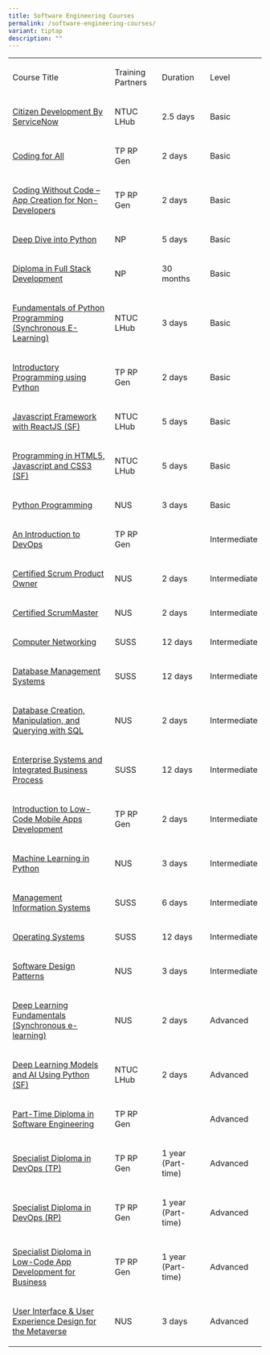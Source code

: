```yaml
---
title: Software Engineering Courses
permalink: /software-engineering-courses/
variant: tiptap
description: ""
---
```

<table>
<tbody>
<tr>
<td rowspan="1" colspan="1">
<p>Course Title</p>
</td>
<td rowspan="1" colspan="1">
<p>Training Partners</p>
</td>
<td rowspan="1" colspan="1">
<p>Duration</p>
</td>
<td rowspan="1" colspan="1">
<p>Level</p>
</td>
</tr>
<tr>
<td rowspan="1" colspan="1">
<p><a href="https://www.ntuclearninghub.com/en-gb/-/course/citizen-development-by-servicenow" rel="noopener noreferrer nofollow" target="_blank">Citizen Development By   ServiceNow</a>
</p>
</td>
<td rowspan="1" colspan="1">
<p>NTUC LHub</p>
</td>
<td rowspan="1" colspan="1">
<p>2.5 days</p>
</td>
<td rowspan="1" colspan="1">
<p>Basic</p>
</td>
</tr>
<tr>
<td rowspan="1" colspan="1">
<p><a href="https://www.tp.edu.sg/schools-and-courses/adult-learners/all-courses/skillsfuture-series/coding-for-all.html" rel="noopener noreferrer nofollow" target="_blank">Coding for All</a>
</p>
</td>
<td rowspan="1" colspan="1">
<p>TP RP Gen</p>
</td>
<td rowspan="1" colspan="1">
<p>2 days</p>
</td>
<td rowspan="1" colspan="1">
<p>Basic</p>
</td>
</tr>
<tr>
<td rowspan="1" colspan="1">
<p><a href="https://www.tp.edu.sg/schools-and-courses/adult-learners/all-courses/skillsfuture-series/coding-without-code-app-creation-for-non-developers.html" rel="noopener noreferrer nofollow" target="_blank">Coding Without Code – App   Creation for Non-Developers</a>
</p>
</td>
<td rowspan="1" colspan="1">
<p>TP RP Gen</p>
</td>
<td rowspan="1" colspan="1">
<p>2 days</p>
</td>
<td rowspan="1" colspan="1">
<p>Basic</p>
</td>
</tr>
<tr>
<td rowspan="1" colspan="1">
<p><a href="https://www.cet.np.edu.sg/courses/deep-dive-into-python/" rel="noopener noreferrer nofollow" target="_blank">Deep Dive into Python</a>
</p>
</td>
<td rowspan="1" colspan="1">
<p>NP</p>
</td>
<td rowspan="1" colspan="1">
<p>5 days</p>
</td>
<td rowspan="1" colspan="1">
<p>Basic</p>
</td>
</tr>
<tr>
<td rowspan="1" colspan="1">
<p><a href="https://www.cet.np.edu.sg/courses/diploma-in-full-stack-development/" rel="noopener noreferrer nofollow" target="_blank">Diploma in Full Stack   Development</a>
</p>
</td>
<td rowspan="1" colspan="1">
<p>NP</p>
</td>
<td rowspan="1" colspan="1">
<p>30 months</p>
</td>
<td rowspan="1" colspan="1">
<p>Basic</p>
</td>
</tr>
<tr>
<td rowspan="1" colspan="1">
<p><a href="https://www.ntuclearninghub.com/en-gb/-/course/fundamentals-of-python-programming-sf" rel="noopener noreferrer nofollow" target="_blank">Fundamentals of Python   Programming (Synchronous E-Learning)</a>
</p>
</td>
<td rowspan="1" colspan="1">
<p>NTUC LHub</p>
</td>
<td rowspan="1" colspan="1">
<p>3 days</p>
</td>
<td rowspan="1" colspan="1">
<p>Basic</p>
</td>
</tr>
<tr>
<td rowspan="1" colspan="1">
<p><a href="https://stms.polite.edu.sg/student/ihlcourse/detail/5740bd25-4287-4403-bfe4-0e3dc5cd5dfb" rel="noopener noreferrer nofollow" target="_blank">Introductory Programming   using Python</a>
</p>
</td>
<td rowspan="1" colspan="1">
<p>TP RP Gen</p>
</td>
<td rowspan="1" colspan="1">
<p>2 days</p>
</td>
<td rowspan="1" colspan="1">
<p>Basic</p>
</td>
</tr>
<tr>
<td rowspan="1" colspan="1">
<p><a href="https://www.ntuclearninghub.com/en-gb/-/course/javascript-framework-with-reactjs-sf" rel="noopener noreferrer nofollow" target="_blank">Javascript Framework with   ReactJS (SF)</a>
</p>
</td>
<td rowspan="1" colspan="1">
<p>NTUC LHub</p>
</td>
<td rowspan="1" colspan="1">
<p>5 days</p>
</td>
<td rowspan="1" colspan="1">
<p>Basic</p>
</td>
</tr>
<tr>
<td rowspan="1" colspan="1">
<p><a href="https://www.ntuclearninghub.com/en-gb/-/course/programming-in-html5-javascript-and-css3-sf" rel="noopener noreferrer nofollow" target="_blank">Programming in HTML5,   Javascript and CSS3 (SF)</a>
</p>
</td>
<td rowspan="1" colspan="1">
<p>NTUC LHub</p>
</td>
<td rowspan="1" colspan="1">
<p>5 days</p>
</td>
<td rowspan="1" colspan="1">
<p>Basic</p>
</td>
</tr>
<tr>
<td rowspan="1" colspan="1">
<p><a href="https://inetapps.nus.edu.sg/SACS/LifeLongLearning/CourseDetails/COM-PP_TGS-2022011018/" rel="noopener noreferrer nofollow" target="_blank">Python Programming</a>
</p>
</td>
<td rowspan="1" colspan="1">
<p>NUS</p>
</td>
<td rowspan="1" colspan="1">
<p>3 days</p>
</td>
<td rowspan="1" colspan="1">
<p>Basic</p>
</td>
</tr>
<tr>
<td rowspan="1" colspan="1">
<p><a href="https://stms.polite.edu.sg/student/ihlcourse/detail/a2058675-b2e0-4218-ab98-03cec8ea60a7" rel="noopener noreferrer nofollow" target="_blank">An Introduction to DevOps</a>
</p>
</td>
<td rowspan="1" colspan="1">
<p>TP RP Gen</p>
</td>
<td rowspan="1" colspan="1">
<p></p>
</td>
<td rowspan="1" colspan="1">
<p>Intermediate</p>
</td>
</tr>
<tr>
<td rowspan="1" colspan="1">
<p><a href="https://www.iss.nus.edu.sg/executive-education/course/detail/certified-scrum-product---owner/digital-agility" rel="noopener noreferrer nofollow" target="_blank">Certified Scrum Product   Owner</a>
</p>
</td>
<td rowspan="1" colspan="1">
<p>NUS</p>
</td>
<td rowspan="1" colspan="1">
<p>2 days</p>
</td>
<td rowspan="1" colspan="1">
<p>Intermediate</p>
</td>
</tr>
<tr>
<td rowspan="1" colspan="1">
<p><a href="https://www.iss.nus.edu.sg/executive-education/course/detail/certified-scrummaster-/digital-agility" rel="noopener noreferrer nofollow" target="_blank">Certified ScrumMaster</a>
</p>
</td>
<td rowspan="1" colspan="1">
<p>NUS</p>
</td>
<td rowspan="1" colspan="1">
<p>2 days</p>
</td>
<td rowspan="1" colspan="1">
<p>Intermediate</p>
</td>
</tr>
<tr>
<td rowspan="1" colspan="1">
<p><a href="https://www.myskillsfuture.gov.sg/content/portal/en/training-exchange/course-directory/course-detail.html?courseReferenceNumber=TGS-2023037260" rel="noopener noreferrer nofollow" target="_blank">Computer Networking</a>
</p>
</td>
<td rowspan="1" colspan="1">
<p>SUSS</p>
</td>
<td rowspan="1" colspan="1">
<p>12 days</p>
</td>
<td rowspan="1" colspan="1">
<p>Intermediate</p>
</td>
</tr>
<tr>
<td rowspan="1" colspan="1">
<p><a href="https://www.myskillsfuture.gov.sg/content/portal/en/training-exchange/course-directory/course-detail.html?courseReferenceNumber=TGS-2023037315" rel="noopener noreferrer nofollow" target="_blank">Database Management   Systems</a>
</p>
</td>
<td rowspan="1" colspan="1">
<p>SUSS</p>
</td>
<td rowspan="1" colspan="1">
<p>12 days</p>
</td>
<td rowspan="1" colspan="1">
<p>Intermediate</p>
</td>
</tr>
<tr>
<td rowspan="1" colspan="1">
<p><a href="https://inetapps.nus.edu.sg/SACS/LifeLongLearning/CourseDetails/COM-DCMAQWS_TGS-2022012358/" rel="noopener noreferrer nofollow" target="_blank">Database Creation,   Manipulation, and Querying with SQL</a>
</p>
</td>
<td rowspan="1" colspan="1">
<p>NUS</p>
</td>
<td rowspan="1" colspan="1">
<p>2 days</p>
</td>
<td rowspan="1" colspan="1">
<p>Intermediate</p>
</td>
</tr>
<tr>
<td rowspan="1" colspan="1">
<p><a href="Enterprise%20Systems%20and%20Integrated%20Business%20Process" rel="noopener noreferrer nofollow" target="_blank">Enterprise Systems and   Integrated Business Process</a>
</p>
</td>
<td rowspan="1" colspan="1">
<p>SUSS</p>
</td>
<td rowspan="1" colspan="1">
<p>12 days</p>
</td>
<td rowspan="1" colspan="1">
<p>Intermediate</p>
</td>
</tr>
<tr>
<td rowspan="1" colspan="1">
<p><a href="https://stms.polite.edu.sg/student/ihlcourse/detail/a4efcbea-fa98-4be7-9f0a-4b2f3dc888a9" rel="noopener noreferrer nofollow" target="_blank">Introduction to Low-Code   Mobile Apps Development</a>
</p>
</td>
<td rowspan="1" colspan="1">
<p>TP RP Gen</p>
</td>
<td rowspan="1" colspan="1">
<p>2 days</p>
</td>
<td rowspan="1" colspan="1">
<p>Intermediate</p>
</td>
</tr>
<tr>
<td rowspan="1" colspan="1">
<p><a href="https://inetapps.nus.edu.sg/SACS/LifeLongLearning/CourseDetails/COM-MLIP_TGS-2022011025/" rel="noopener noreferrer nofollow" target="_blank">Machine Learning in Python</a>
</p>
</td>
<td rowspan="1" colspan="1">
<p>NUS</p>
</td>
<td rowspan="1" colspan="1">
<p>3 days</p>
</td>
<td rowspan="1" colspan="1">
<p>Intermediate</p>
</td>
</tr>
<tr>
<td rowspan="1" colspan="1">
<p><a href="https://www.myskillsfuture.gov.sg/content/portal/en/training-exchange/course-directory/course-detail.html?courseReferenceNumber=TGS-2023037246" rel="noopener noreferrer nofollow" target="_blank">Management Information   Systems</a>
</p>
</td>
<td rowspan="1" colspan="1">
<p>SUSS</p>
</td>
<td rowspan="1" colspan="1">
<p>6 days</p>
</td>
<td rowspan="1" colspan="1">
<p>Intermediate</p>
</td>
</tr>
<tr>
<td rowspan="1" colspan="1">
<p><a href="https://www.myskillsfuture.gov.sg/content/portal/en/training-exchange/course-directory/course-detail.html?courseReferenceNumber=TGS-2023037222" rel="noopener noreferrer nofollow" target="_blank">Operating Systems</a>
</p>
</td>
<td rowspan="1" colspan="1">
<p>SUSS</p>
</td>
<td rowspan="1" colspan="1">
<p>12 days</p>
</td>
<td rowspan="1" colspan="1">
<p>Intermediate</p>
</td>
</tr>
<tr>
<td rowspan="1" colspan="1">
<p><a href="https://www.iss.nus.edu.sg/executive-education/course/detail/software-design-patterns" rel="noopener noreferrer nofollow" target="_blank">Software Design Patterns</a>
</p>
</td>
<td rowspan="1" colspan="1">
<p>NUS</p>
</td>
<td rowspan="1" colspan="1">
<p>3 days</p>
</td>
<td rowspan="1" colspan="1">
<p>Intermediate</p>
</td>
</tr>
<tr>
<td rowspan="1" colspan="1">
<p><a href="https://inetapps.nus.edu.sg/SACS/LifeLongLearning/CourseDetails/COM-ADL-E_TGS-2022012789/" rel="noopener noreferrer nofollow" target="_blank">Deep Learning Fundamentals   (Synchronous e-learning)</a>
</p>
</td>
<td rowspan="1" colspan="1">
<p>NUS</p>
</td>
<td rowspan="1" colspan="1">
<p>2 days</p>
</td>
<td rowspan="1" colspan="1">
<p>Advanced</p>
</td>
</tr>
<tr>
<td rowspan="1" colspan="1">
<p><a href="https://www.ntuclearninghub.com/en-gb/-/course/deep-learning-models-and-ai-using-python-sf" rel="noopener noreferrer nofollow" target="_blank">Deep Learning Models and   AI Using Python (SF)</a>
</p>
</td>
<td rowspan="1" colspan="1">
<p>NTUC LHub</p>
</td>
<td rowspan="1" colspan="1">
<p>2 days</p>
</td>
<td rowspan="1" colspan="1">
<p>Advanced</p>
</td>
</tr>
<tr>
<td rowspan="1" colspan="1">
<p><a href="https://stms.polite.edu.sg/student/ihlcourse/detail/7730c805-2052-4566-807d-7b28473ed8a8" rel="noopener noreferrer nofollow" target="_blank">Part-Time Diploma in   Software Engineering</a>
</p>
</td>
<td rowspan="1" colspan="1">
<p>TP RP Gen</p>
</td>
<td rowspan="1" colspan="1">
<p></p>
</td>
<td rowspan="1" colspan="1">
<p>Advanced</p>
</td>
</tr>
<tr>
<td rowspan="1" colspan="1">
<p><a href="https://www.tp.edu.sg/schools-and-courses/adult-learners/all-courses/part-time-diploma-post-diploma-courses/specialist-diploma-in-devops.html" rel="noopener noreferrer nofollow" target="_blank">Specialist Diploma in   DevOps (TP)</a>
</p>
</td>
<td rowspan="1" colspan="1">
<p>TP RP Gen</p>
</td>
<td rowspan="1" colspan="1">
<p>1 year (Part-time)</p>
</td>
<td rowspan="1" colspan="1">
<p>Advanced</p>
</td>
</tr>
<tr>
<td rowspan="1" colspan="1">
<p><a href="https://stms.polite.edu.sg/student/ihlcourse/detail/a388b863-35a6-411a-b41a-22b534444a55" rel="noopener noreferrer nofollow" target="_blank">Specialist Diploma in   DevOps (RP)</a>
</p>
</td>
<td rowspan="1" colspan="1">
<p>TP RP Gen</p>
</td>
<td rowspan="1" colspan="1">
<p>1 year (Part-time)</p>
</td>
<td rowspan="1" colspan="1">
<p>Advanced</p>
</td>
</tr>
<tr>
<td rowspan="1" colspan="1">
<p><a href="https://www.tp.edu.sg/schools-and-courses/adult-learners/all-courses/part-time-diploma-post-diploma-courses/specialist-diploma-in-low-code-app-development-for-business.html" rel="noopener noreferrer nofollow" target="_blank">Specialist Diploma in   Low-Code App Development for Business</a>
</p>
</td>
<td rowspan="1" colspan="1">
<p>TP RP Gen</p>
</td>
<td rowspan="1" colspan="1">
<p>1 year (Part-time)</p>
</td>
<td rowspan="1" colspan="1">
<p>Advanced</p>
</td>
</tr>
<tr>
<td rowspan="1" colspan="1">
<p><a href="https://inetapps.nus.edu.sg/SACS/LifeLongLearning/CourseDetails/COM-UIUXDM_TGS-2022014567/" rel="noopener noreferrer nofollow" target="_blank">User Interface &amp; User   Experience Design for the Metaverse</a>
</p>
</td>
<td rowspan="1" colspan="1">
<p>NUS</p>
</td>
<td rowspan="1" colspan="1">
<p>3 days</p>
</td>
<td rowspan="1" colspan="1">
<p>Advanced</p>
</td>
</tr>
</tbody>
</table>
<p></p>